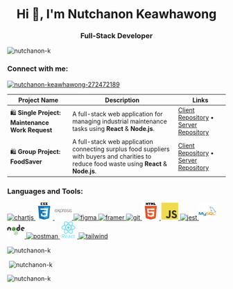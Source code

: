<h1 align="center">Hi 👋, I'm Nutchanon Keawhawong</h1>
<h3 align="center">Full-Stack Developer</h3>

<p align="left"> <img src="https://komarev.com/ghpvc/?username=nutchanon-k&label=Profile%20views&color=0e75b6&style=flat" alt="nutchanon-k" /> </p>



<h3 align="left">Connect with me:</h3>
<p align="left">
<a href="https://linkedin.com/in/nutchanon-keawhawong-272472189" target="blank"><img align="center" src="https://raw.githubusercontent.com/rahuldkjain/github-profile-readme-generator/master/src/images/icons/Social/linked-in-alt.svg" alt="nutchanon-keawhawong-272472189" height="30" width="40" /></a>
</p>

| Project Name                                 | Description                                                                                                                                  | Links                                                                                                                                                             |
|----------------------------------------------|----------------------------------------------------------------------------------------------------------------------------------------------|-------------------------------------------------------------------------------------------------------------------------------------------------------------------|
| 🛍️ **Single Project: Maintenance Work Request** | A full-stack web application for managing industrial maintenance tasks using **React** & **Node.js**.                                       | [Client Repository](https://github.com/nutchanon-k/maintenance-work-request-client) • [Server Repository](https://github.com/nutchanon-k/maintenance-work-request-server) |
| 🛍️ **Group Project: FoodSaver**              | A full-stack web application connecting surplus food suppliers with buyers and charities to reduce food waste using **React** & **Node.js**. | [Client Repository](https://github.com/nutchanon-k/food-saver-client) • [Server Repository](https://github.com/nutchanon-k/food-saver-server)                     |



<h3 align="left">Languages and Tools:</h3>
<p align="left"> <a href="https://www.chartjs.org" target="_blank" rel="noreferrer"> <img src="https://www.chartjs.org/media/logo-title.svg" alt="chartjs" width="40" height="40"/> </a> <a href="https://www.w3schools.com/css/" target="_blank" rel="noreferrer"> <img src="https://raw.githubusercontent.com/devicons/devicon/master/icons/css3/css3-original-wordmark.svg" alt="css3" width="40" height="40"/> </a> <a href="https://expressjs.com" target="_blank" rel="noreferrer"> <img src="https://raw.githubusercontent.com/devicons/devicon/master/icons/express/express-original-wordmark.svg" alt="express" width="40" height="40"/> </a> <a href="https://www.figma.com/" target="_blank" rel="noreferrer"> <img src="https://www.vectorlogo.zone/logos/figma/figma-icon.svg" alt="figma" width="40" height="40"/> </a> <a href="https://www.framer.com/" target="_blank" rel="noreferrer"> <img src="https://www.vectorlogo.zone/logos/framer/framer-icon.svg" alt="framer" width="40" height="40"/> </a> <a href="https://git-scm.com/" target="_blank" rel="noreferrer"> <img src="https://www.vectorlogo.zone/logos/git-scm/git-scm-icon.svg" alt="git" width="40" height="40"/> </a> <a href="https://www.w3.org/html/" target="_blank" rel="noreferrer"> <img src="https://raw.githubusercontent.com/devicons/devicon/master/icons/html5/html5-original-wordmark.svg" alt="html5" width="40" height="40"/> </a> <a href="https://developer.mozilla.org/en-US/docs/Web/JavaScript" target="_blank" rel="noreferrer"> <img src="https://raw.githubusercontent.com/devicons/devicon/master/icons/javascript/javascript-original.svg" alt="javascript" width="40" height="40"/> </a> <a href="https://jestjs.io" target="_blank" rel="noreferrer"> <img src="https://www.vectorlogo.zone/logos/jestjsio/jestjsio-icon.svg" alt="jest" width="40" height="40"/> </a> <a href="https://www.mysql.com/" target="_blank" rel="noreferrer"> <img src="https://raw.githubusercontent.com/devicons/devicon/master/icons/mysql/mysql-original-wordmark.svg" alt="mysql" width="40" height="40"/> </a> <a href="https://nodejs.org" target="_blank" rel="noreferrer"> <img src="https://raw.githubusercontent.com/devicons/devicon/master/icons/nodejs/nodejs-original-wordmark.svg" alt="nodejs" width="40" height="40"/> </a> <a href="https://postman.com" target="_blank" rel="noreferrer"> <img src="https://www.vectorlogo.zone/logos/getpostman/getpostman-icon.svg" alt="postman" width="40" height="40"/> </a> <a href="https://reactjs.org/" target="_blank" rel="noreferrer"> <img src="https://raw.githubusercontent.com/devicons/devicon/master/icons/react/react-original-wordmark.svg" alt="react" width="40" height="40"/> </a> <a href="https://tailwindcss.com/" target="_blank" rel="noreferrer"> <img src="https://www.vectorlogo.zone/logos/tailwindcss/tailwindcss-icon.svg" alt="tailwind" width="40" height="40"/> </a> </p>

<p><img align="center" src="https://github-readme-stats.vercel.app/api/top-langs?username=nutchanon-k&show_icons=true&locale=en&layout=compact" alt="nutchanon-k" /></p>

<p>&nbsp;<img align="center" src="https://github-readme-stats.vercel.app/api?username=nutchanon-k&show_icons=true&locale=en" alt="nutchanon-k" /></p>

<p><img align="center" src="https://github-readme-streak-stats.herokuapp.com/?user=nutchanon-k&" alt="nutchanon-k" /></p>
